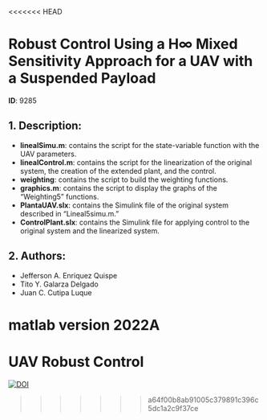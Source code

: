 <<<<<<< HEAD
# Robust Control Using a H∞ Mixed Sensitivity Approach for a UAV with a Suspended Payload  
**ID**: 9285  

## 1. Description:  
- **linealSimu.m**: contains the script for the state-variable function with the UAV parameters.  
- **linealControl.m**: contains the script for the linearization of the original system, the creation of the extended plant, and the control.  
- **weighting**: contains the script to build the weighting functions.  
- **graphics.m**: contains the script to display the graphs of the “Weighting5” functions.  
- **PlantaUAV.slx**: contains the Simulink file of the original system described in “Lineal5simu.m.”  
- **ControlPlant.slx**: contains the Simulink file for applying control to the original system and the linearized system.  

## 2. Authors:  
- Jefferson A. Enriquez Quispe  
- Tito Y. Galarza Delgado  
- Juan C. Cutipa Luque 

matlab version 2022A
=======
# UAV Robust Control
[![DOI](https://zenodo.org/badge/778298071.svg)](https://zenodo.org/doi/10.5281/zenodo.10886927)
>>>>>>> a64f00b8ab91005c379891c396c5dc1a2c9f37ce
